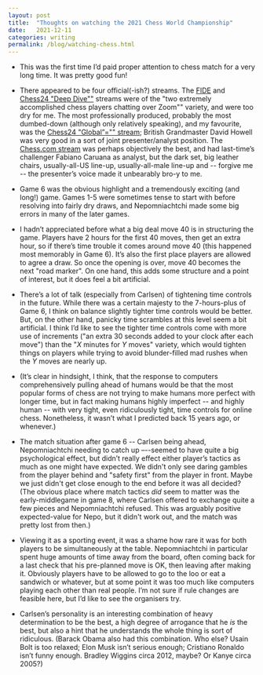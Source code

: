 ```yaml
---
layout: post
title:  "Thoughts on watching the 2021 Chess World Championship"
date:   2021-12-11
categories: writing
permalink: /blog/watching-chess.html
---
```



*   This was the first time I’d paid proper attention to chess match for a very long time. It was pretty good fun!

*   There appeared to be four official(-ish?) streams. The [FIDE](https://href.li/?https://www.youtube.com/watch?v=q1XFLBJmd0Y) and [Chess24 "Deep Dive""](https://href.li/?https://www.youtube.com/watch?v=72NwJyRUB5g) streams were of the "two extremely accomplished chess players chatting over Zoom"" variety, and were too dry for me. The most professionally produced, probably the most dumbed-down (although only relatively speaking), and my favourite, was the [Chess24 "Global”="" stream](https://href.li/?https://www.youtube.com/watch?v=P3YZ3ojSBTU); British Grandmaster David Howell was very good in a sort of joint presenter/analyst position. The [Chess.com stream](https://href.li/?https://www.youtube.com/watch?v=h-XmXoVY-6I) was perhaps objectively the best, and had last-time’s challenger Fabiano Caruana as analyst, but the dark set, big leather chairs, usually-all-US line-up, usually-all-male line-up and -- forgive me -- the presenter’s voice made it unbearably bro-y to me.

*   Game 6 was the obvious highlight and a tremendously exciting (and long!) game. Games 1-5 were sometimes tense to start with before resolving into fairly dry draws, and Nepomniachtchi made some big errors in many of the later games.

*   I hadn’t appreciated before what a big deal move 40 is in structuring the game. Players have 2 hours for the first 40 moves, then get an extra hour, so if there’s time trouble it comes around move 40 (this happened most memorably in Game 6). It’s also the first place players are allowed to agree a draw. So once the opening is over, move 40 becomes the next "road marker". On one hand, this adds some structure and a point of interest, but it does feel a bit artificial.

*   There’s a lot of talk (especially from Carlsen) of tightening time controls in the future. While there was a certain majesty to the 7-hours-plus of Game 6, I think on balance slightly tighter time controls would be better. But, on the other hand, panicky time scrambles at this level seem a bit artificial. I think I’d like to see the tighter time controls come with more use of increments ("an extra 30 seconds added to your clock after each move") than the "*X* minutes for *Y* moves" variety, which would tighten things on players while trying to avoid blunder-filled mad rushes when the *Y* moves are nearly up.

*   (It’s clear in hindsight, I think, that the response to computers comprehensively pulling ahead of humans would be that the most popular forms of chess are not trying to make humans more perfect with longer time, but in fact making humans highly imperfect -- and highly human -- with very tight, even ridiculously tight, time controls for online chess. Nonetheless, it wasn’t what I predicted back 15 years ago, or whenever.)

*   The match situation after game 6 -- Carlsen being ahead, Nepomniachtchi needing to catch up –--seemed to have quite a big psychological effect, but didn’t really effect either player’s tactics as much as one might have expected. We didn't only see daring gambles from the player behind and "safety first" from the player in front. Maybe we just didn't get close enough to the end before it was all decided? (The obvious place where match tactics *did* seem to matter was the early-middlegame in game 8, where Carlsen offered to exchange quite a few pieces and Nepomniachtchi refused. This was arguably positive expected-value for Nepo, but it didn't work out, and the match was pretty lost from then.)

* Viewing it as a sporting event, it was a shame how rare it was for both players to be simultaneously at the table. Nepomniachtchi in particular spent huge amounts of time away from the board, often coming back for a last check that his pre-planned move is OK, then leaving after making it. Obviously players have to be allowed to go to the loo or eat a sandwich or whatever, but at some point it was too much like computers playing each other than real people. I’m not sure if rule changes are feasible here, but I’d like to see the organisers try.

*   Carlsen’s personality is an interesting combination of heavy determination to be the best, a high degree of arrogance that he *is* the best, but also a hint that he understands the whole thing is sort of ridiculous. (Barack Obama also had this combination. Who else? Usain Bolt is too relaxed; Elon Musk isn’t serious enough; Cristiano Ronaldo isn’t funny enough. Bradley Wiggins circa 2012, maybe? Or Kanye circa 2005?)
